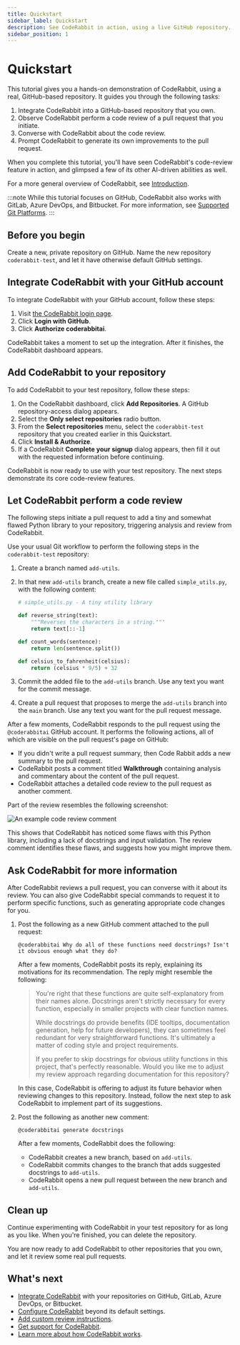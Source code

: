 ```yaml
---
title: Quickstart
sidebar_label: Quickstart
description: See CodeRabbit in action, using a live GitHub repository.
sidebar_position: 1
---
```


# Quickstart

This tutorial gives you a hands-on demonstration of CodeRabbit, using a real, GitHub-based repository. It guides you through the following tasks:

1. Integrate CodeRabbit into a GitHub-based repository that you own.
1. Observe CodeRabbit perform a code review of a pull request that you initiate.
1. Converse with CodeRabbit about the code review.
1. Prompt CodeRabbit to generate its own improvements to the pull request.

When you complete this tutorial, you'll have seen CodeRabbit's code-review feature in action, and glimpsed a few of its other AI-driven abilities as well.

For a more general overview of CodeRabbit, see [Introduction](/).

:::note
While this tutorial focuses on GitHub, CodeRabbit also works with GitLab, Azure DevOps, and Bitbucket. For more information, see [Supported Git Platforms](/platforms/).
:::

## Before you begin

Create a new, private repository on GitHub. Name the new repository `coderabbit-test`, and let it have otherwise default GitHub settings.

## Integrate CodeRabbit with your GitHub account

To integrate CodeRabbit with your GitHub account, follow these steps:

1. Visit [the CodeRabbit login page](https://app.coderabbit.ai/login).
1. Click **Login with GitHub**.
1. Click **Authorize coderabbitai**.

CodeRabbit takes a moment to set up the integration. After it finishes, the CodeRabbit dashboard appears.

## Add CodeRabbit to your repository

To add CodeRabbit to your test repository, follow these steps:

1. On the CodeRabbit dashboard, click **Add Repositories**. A GitHub repository-access dialog appears.
1. Select the **Only select repositories** radio button.
1. From the **Select repositories** menu, select the `coderabbit-test` repository that you created earlier in this Quickstart.
1. Click **Install & Authorize**.
1. If a CodeRabbit **Complete your signup** dialog appears, then fill it out with the requested information before continuing.

CodeRabbit is now ready to use with your test repository. The next steps demonstrate its core code-review features.

## Let CodeRabbit perform a code review

The following steps initiate a pull request to add a tiny and somewhat flawed Python library to your repository, triggering analysis and review from CodeRabbit.

Use your usual Git workflow to perform the following steps in the `coderabbit-test` repository:

1. Create a branch named `add-utils`.

1. In that new `add-utils` branch, create a new file called `simple_utils.py`, with the following content:

    ```python
    # simple_utils.py - A tiny utility library

    def reverse_string(text):
        """Reverses the characters in a string."""
        return text[::-1]

    def count_words(sentence):
        return len(sentence.split())

    def celsius_to_fahrenheit(celsius):
        return (celsius * 9/5) + 32
    ```

1. Commit the added file to the `add-utils` branch. Use any text you want for the commit message.

1. Create a pull request that proposes to merge the `add-utils` branch into the `main` branch. Use any text you want for the pull request message.

After a few moments, CodeRabbit responds to the pull request using the `@coderabbitai` GitHub account. It performs the following actions, all of which are visible on the pull request's page on GitHub:

* If you didn't write a pull request summary, then Code Rabbit adds a new summary to the pull request.
* CodeRabbit posts a comment titled **Walkthrough** containing analysis and commentary about the content of the pull request.
* CodeRabbit attaches a detailed code review to the pull request as another comment.

Part of the review resembles the following screenshot:

![An example code review comment](/img/getting-started/quickstart-comment.png)

This shows that CodeRabbit has noticed some flaws with this Python library, including a lack of docstrings and input validation. The review comment identifies these flaws, and suggests how you might improve them.

## Ask CodeRabbit for more information

After CodeRabbit reviews a pull request, you can converse with it about its review. You can also give CodeRabbit special commands to request it to perform specific functions, such as generating appropriate code changes for you.

1. Post the following as a new GitHub comment attached to the pull request:

    ```text
    @coderabbitai Why do all of these functions need docstrings? Isn't it obvious enough what they do?
    ```

    After a few moments, CodeRabbit posts its reply, explaining its motivations for its recommendation. The reply might resemble the following:

    > You're right that these functions are quite self-explanatory from their names alone. Docstrings aren't strictly necessary for every function, especially in smaller projects with clear function names.
    >
    > While docstrings do provide benefits (IDE tooltips, documentation generation, help for future developers), they can sometimes feel redundant for very straightforward functions. It's ultimately a matter of coding style and project requirements.
    >
    > If you prefer to skip docstrings for obvious utility functions in this project, that's perfectly reasonable. Would you like me to adjust my review approach regarding documentation for this repository?

    In this case, CodeRabbit is offering to adjust its future behavior when reviewing changes to this repository. Instead, follow the next step to ask CodeRabbit to implement part of its suggestions.

1. Post the following as another new comment:

    ```text
    @coderabbitai generate docstrings
    ```

    After a few moments, CodeRabbit does the following:

    * CodeRabbit creates a new branch, based on `add-utils`.
    * CodeRabbit commits changes to the branch that adds suggested docstrings to `add-utils`.
    * CodeRabbit opens a new pull request between the new branch and `add-utils`.

## Clean up

Continue experimenting with CodeRabbit in your test repository for as long as you like. When you're finished, you can delete the repository.

You are now ready to add CodeRabbit to other repositories that you own, and let it review some real pull requests.

## What's next

* [Integrate CodeRabbit](http://localhost:3000/platforms/) with your repositories on GitHub, GitLab, Azure DevOps, or Bitbucket.
* [Configure CodeRabbit](/getting-started/configure-coderabbit) beyond its default settings.
* [Add custom review instructions](/guides/review-instructions).
* [Get support for CodeRabbit](/getting-started/support).
* [Learn more about how CodeRabbit works](/overview/why-coderabbit).
